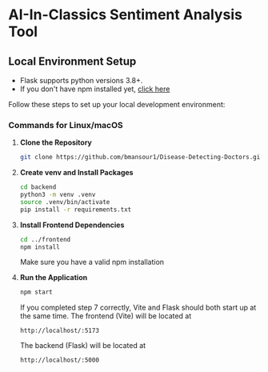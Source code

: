 # AI-In-Classics Sentiment Analysis Tool


## Local Environment Setup

- Flask supports python versions 3.8+.
- If you don't have npm installed yet, [click here](https://docs.npmjs.com/downloading-and-installing-node-js-and-npm)

Follow these steps to set up your local development environment:

### Commands for Linux/macOS

1. **Clone the Repository**
   
   ```bash
   git clone https://github.com/bmansour1/Disease-Detecting-Doctors.git
   ```

2. **Create venv and Install Packages**
   
   ```bash
   cd backend
   python3 -m venv .venv
   source .venv/bin/activate
   pip install -r requirements.txt
   ```

3. **Install Frontend Dependencies**
   
   ```bash
   cd ../frontend
   npm install
   ```
   Make sure you have a valid npm installation
  
4. **Run the Application**
   
   ```bash
   npm start
   ```
   If you completed step 7 correctly, Vite and Flask should both start up at the same time.
   The frontend (Vite) will be located at
   ```url
   http://localhost/:5173
   ```
   The backend (Flask) will be located at
   ```url
   http://localhost/:5000
   ```
